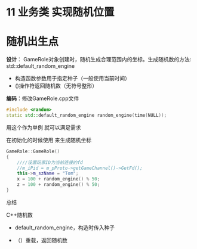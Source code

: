 # 11 业务类 实现随机位置

# 随机出生点

**设计**： GameRole对象创建时，随机生成合理范围内的坐标。生成随机数的方法: std::default_random_engine

- 构造函数参数用于指定种子（一般使用当前时间）
- ()操作符返回随机数（无符号整形）

**编码**：修改GameRole.cpp文件

```c++
#include <random>
static std::default_random_engine random_engine(time(NULL));
```

用这个作为单例 就可以满足需求

在初始化的时候使用  来生成随机坐标

```c++
GameRole::GameRole()
{
    ////设置玩家ID为当前连接的fd
    //m_iPid = m_pProto->getGameChannel()->GetFd();
    this->m_szName = "Tom";
    x = 100 + random_engine() % 50;
    z = 100 + random_engine() % 50;
}

```

总结

C++随机数

- default_random_engine，构造时传入种子

- （）重载，返回随机数
